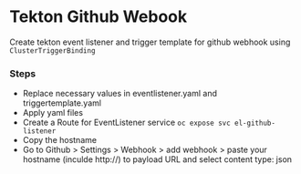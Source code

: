 # Tekton Github Webook
Create tekton event listener and trigger template for github webhook using `ClusterTriggerBinding`

### Steps
- Replace necessary values in eventlistener.yaml and triggertemplate.yaml
- Apply yaml files
- Create a Route for EventListener service `oc expose svc el-github-listener`
- Copy the hostname
- Go to Github > Settings > Webhook > add webhook > paste your hostname (inculde http://) to payload URL and select content type: json
